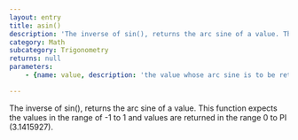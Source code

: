 ```yaml
---
layout: entry
title: asin()
description: 'The inverse of sin(), returns the arc sine of a value. This function expects the values in the range of -1 to 1 and values are returned in the range 0 to PI (3.1415927).'
category: Math
subcategory: Trigonometry
returns: null
parameters:
    - {name: value, description: 'the value whose arc sine is to be returned'}

---
```

The inverse of sin(), returns the arc sine of a value. This function expects the values in the range of -1 to 1 and values are returned in the range 0 to PI (3.1415927).